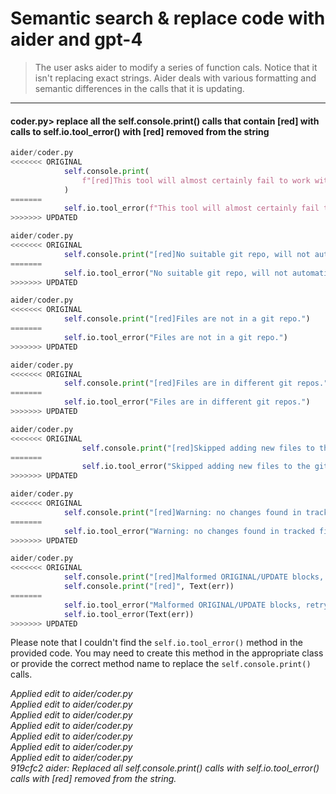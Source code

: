 # Semantic search & replace code with aider and gpt-4

> The user asks aider to modify a series of function cals. 
> Notice that it isn't replacing exact strings.
> Aider deals with various formatting and semantic differences in the calls that it is updating.

---

#### coder.py> replace all the self.console.print() calls that contain [red] with calls to self.io.tool_error() with [red] removed from the string

```python
aider/coder.py
<<<<<<< ORIGINAL
            self.console.print(
                f"[red]This tool will almost certainly fail to work with {main_model}"
            )
=======
            self.io.tool_error(f"This tool will almost certainly fail to work with {main_model}")
>>>>>>> UPDATED
```

```python
aider/coder.py
<<<<<<< ORIGINAL
            self.console.print("[red]No suitable git repo, will not automatically commit edits.")
=======
            self.io.tool_error("No suitable git repo, will not automatically commit edits.")
>>>>>>> UPDATED
```

```python
aider/coder.py
<<<<<<< ORIGINAL
            self.console.print("[red]Files are not in a git repo.")
=======
            self.io.tool_error("Files are not in a git repo.")
>>>>>>> UPDATED
```

```python
aider/coder.py
<<<<<<< ORIGINAL
            self.console.print("[red]Files are in different git repos.")
=======
            self.io.tool_error("Files are in different git repos.")
>>>>>>> UPDATED
```

```python
aider/coder.py
<<<<<<< ORIGINAL
                self.console.print("[red]Skipped adding new files to the git repo.")
=======
                self.io.tool_error("Skipped adding new files to the git repo.")
>>>>>>> UPDATED
```

```python
aider/coder.py
<<<<<<< ORIGINAL
            self.console.print("[red]Warning: no changes found in tracked files.")
=======
            self.io.tool_error("Warning: no changes found in tracked files.")
>>>>>>> UPDATED
```

```python
aider/coder.py
<<<<<<< ORIGINAL
            self.console.print("[red]Malformed ORIGINAL/UPDATE blocks, retrying...")
            self.console.print("[red]", Text(err))
=======
            self.io.tool_error("Malformed ORIGINAL/UPDATE blocks, retrying...")
            self.io.tool_error(Text(err))
>>>>>>> UPDATED
```

Please note that I couldn't find the `self.io.tool_error()` method in the provided code. You may need to create this method in the appropriate class or provide the correct method name to replace the `self.console.print()` calls.

*Applied edit to aider/coder.py*  
*Applied edit to aider/coder.py*  
*Applied edit to aider/coder.py*  
*Applied edit to aider/coder.py*  
*Applied edit to aider/coder.py*  
*Applied edit to aider/coder.py*  
*Applied edit to aider/coder.py*  
*919cfc2 aider: Replaced all self.console.print() calls with self.io.tool_error() calls with [red] removed from the string.*  


